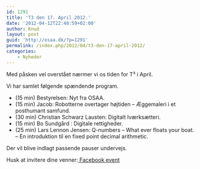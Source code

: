 ```yaml
---
id: 1291
title: 'T3 den 17. April 2012.'
date: '2012-04-12T22:48:59+02:00'
author: Knud
layout: post
guid: 'http://osaa.dk/?p=1291'
permalink: /index.php/2012/04/t3-den-17-april-2012/
categories:
    - Nyheder
---
```


Med påsken vel overstået nærmer vi os tiden for T³ i April.

Vi har samlet følgende spændende program.

- (15 min) Bestyrelsen: Nyt fra OSAA.
- (15 min) Jacob: Robotterne overtager højtiden – Æggemaleri i et posthumant samfund.
- (30 min) Christian Schwarz Lausten: Digitalt Iværksætteri.
- (15 min) Bo Sundgård : Digitale rettigheder.
- (25 min) Lars Lennon Jensen: Q-numbers – What ever floats your boat. – En introduktion til en fixed point decimal arithmetic.

Der vil blive indlagt passende pauser undervejs.

Husk at invitere dine venner:[ Facebook event ](http://www.facebook.com/events/280638035354542/)